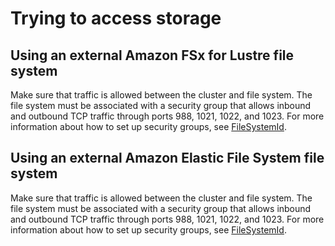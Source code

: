 # Trying to access storage<a name="troubleshooting-fc-v3-access-storage"></a>

## Using an external Amazon FSx for Lustre file system<a name="access-storage-fsx-lustre-v3"></a>

Make sure that traffic is allowed between the cluster and file system\. The file system must be associated with a security group that allows inbound and outbound TCP traffic through ports 988, 1021, 1022, and 1023\. For more information about how to set up security groups, see [FileSystemId](SharedStorage-v3.md#yaml-SharedStorage-FsxLustreSettings-FileSystemId)\.

## Using an external Amazon Elastic File System file system<a name="access-storage-efs-v3"></a>

Make sure that traffic is allowed between the cluster and file system\. The file system must be associated with a security group that allows inbound and outbound TCP traffic through ports 988, 1021, 1022, and 1023\. For more information about how to set up security groups, see [FileSystemId](SharedStorage-v3.md#yaml-SharedStorage-EfsSettings-FileSystemId)\.